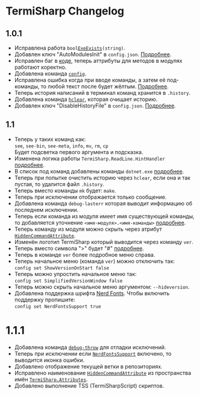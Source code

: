 # TermiSharp Changelog
## 1.0.1
* Исправлена работа `bool`[`ExeExists`](src/Commands.cs#L20)`(string)`.
* Добавлен ключ "AutoModulesInit" в `config.json`. [Подробнее](src/Config.cs#L16).
* Исправлен баг в [коде](src/ConsoleHost.cs#L351), теперь аттрибуты для методов в модулях работают коректно.
* Добавлена команда [`config`](src/Commands.cs#L106).
* Исправлена ошибка когда при вводе команды, а затем её под-команды, то любой текст после будет жёлтым. [Подробнее](src/ReadLine/HighlightHandler.cs#L20).
* Теперь история написаний в терминал команд хранится в `.history`.
* Добавлена команда [`hclear`](src/Commands.cs#L231), которая очищает историю.
* Добавлен ключ "DisableHistoryFile" в `config.json`. [Подробнее](src/Config.cs#L17).
## 1.1
* Теперь у таких команд как:<br>
 `see`, `see-bin`, `see-meta`, `info`, `mv`, `rm`, `cp`<br>
 Будет подсветка первого аргумента и подсказка.
* Изменена логика работы `TermiSharp.ReadLine.HintHandler` [подробнее](src/ReadLine/HintHandler.cs#L11).
* В список под команд добавлены команды `dotnet.exe` [подробнее](src/Commands.cs#L40).
* Теперь при попытке очистить историю через `hclear`, если она и так пустая, то удалится файл `.history`.
* Теперь вместо команды `mk` будет: `make`.
* Теперь при исключении отображается только сообщение.
* Добавлена команда `debug-lasterr` которая выводит информацию об последнем исключении.
* Теперь если команда из модуля имеет имя существующей команды, то добавляется уточнение `<имя-модуля>.<имя-команды>` [подробнее](src/ConsoleHost.cs#L368).
* Теперь команду из модуля можно скрыть через атрибут [`HiddenCommandAttribute`](src/Attributes/HiddenCommandAtrribute.cs).
* Изменён логотип TermiSharp который выводится через команду `ver`.
* Теперь вместо символа ">" будет "#" [подробнее](src/ConsoleHost.cs#L129).
* Теперь в команде `ver` более подробное меню справа.
* Теперь начальное меню (команда `ver`) можно отключить так:<br>
`config set ShowVersionOnStart false`
* Теперь можно упростить начальное меню так:<br>
`config set SimplifiedVersionWindow false`
* Теперь можно скрыть начальное меню аргументом: `--hideversion`.
* Добавлена поддержка шрифта [Nerd Fonts](https://www.nerdfonts.com/#home). Чтобы включить поддержку пропишите:<br>
`config set NerdFontsSupport true`
# 1.1.1
* Добавлена команда [`debug-throw`](src/Commands.cs#L913) для отладки исключений.
* Теперь при исключении если [`NerdFontsSupport`](src/Config.cs#L20) включено, то выводится иконка ошибки.
* Добавлено отображение текущей ветки в репозиториях.
* Исправлено наименование [`HiddenCommandAttribute`](src/Attributes/HiddenCommandAttribute.cs) из пространства имён [`TermiSharp.Attributes`](src/Attributes/).
* Добавлено выполнение TSS (TermiSharpScript) скриптов.